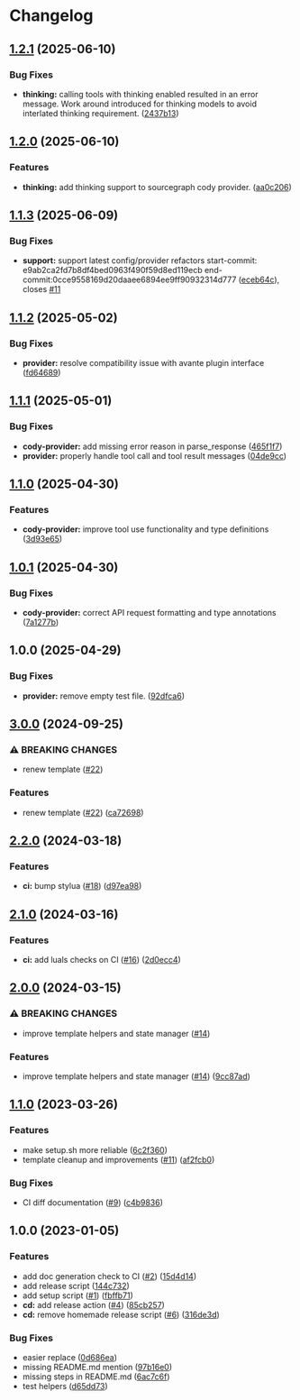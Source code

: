 # Changelog

## [1.2.1](https://github.com/brewinski/avante-cody.nvim/compare/v1.2.0...v1.2.1) (2025-06-10)


### Bug Fixes

* **thinking:** calling tools with thinking enabled resulted in an error message. Work around introduced for thinking models to avoid interlated thinking requirement. ([2437b13](https://github.com/brewinski/avante-cody.nvim/commit/2437b13baf0980a86b353d6d6abb6401818adaa2))

## [1.2.0](https://github.com/brewinski/avante-cody.nvim/compare/v1.1.3...v1.2.0) (2025-06-10)


### Features

* **thinking:** add thinking support to sourcegraph cody provider. ([aa0c206](https://github.com/brewinski/avante-cody.nvim/commit/aa0c20602e963c7a8db2a7420989a3083bd90f92))

## [1.1.3](https://github.com/brewinski/avante-cody.nvim/compare/v1.1.2...v1.1.3) (2025-06-09)


### Bug Fixes

* **support:** support latest config/provider refactors start-commit: e9ab2ca2fd7b8df4bed0963f490f59d8ed119ecb end-commit:0cce9558169d20daaee6894ee9ff90932314d777 ([eceb64c](https://github.com/brewinski/avante-cody.nvim/commit/eceb64cfd1e931a733728b61b6cb91b2c619810a)), closes [#11](https://github.com/brewinski/avante-cody.nvim/issues/11)

## [1.1.2](https://github.com/brewinski/avante-cody.nvim/compare/v1.1.1...v1.1.2) (2025-05-02)


### Bug Fixes

* **provider:** resolve compatibility issue with avante plugin interface ([fd64689](https://github.com/brewinski/avante-cody.nvim/commit/fd64689cde2c36f797bb47e40f312790b52f7d9d))

## [1.1.1](https://github.com/brewinski/avante-cody.nvim/compare/v1.1.0...v1.1.1) (2025-05-01)


### Bug Fixes

* **cody-provider:** add missing error reason in parse_response ([465f1f7](https://github.com/brewinski/avante-cody.nvim/commit/465f1f76b07858925e98782bb79204767b7967a7))
* **provider:** properly handle tool call and tool result messages ([04de9cc](https://github.com/brewinski/avante-cody.nvim/commit/04de9cc946a606f901dd856e81081bf7abf5ac2c))

## [1.1.0](https://github.com/brewinski/avante-cody.nvim/compare/v1.0.1...v1.1.0) (2025-04-30)


### Features

* **cody-provider:** improve tool use functionality and type definitions ([3d93e65](https://github.com/brewinski/avante-cody.nvim/commit/3d93e657259735823db7d2f7339a5e23b3227389))

## [1.0.1](https://github.com/brewinski/avante-cody.nvim/compare/v1.0.0...v1.0.1) (2025-04-30)


### Bug Fixes

* **cody-provider:** correct API request formatting and type annotations ([7a1277b](https://github.com/brewinski/avante-cody.nvim/commit/7a1277be018a09d944dcbd171f1653192e796a76))

## 1.0.0 (2025-04-29)


### Bug Fixes

* **provider:** remove empty test file. ([92dfca6](https://github.com/brewinski/avante-cody.nvim/commit/92dfca6666ac1712af1713f3df61e672e38ca6c3))

## [3.0.0](https://github.com/shortcuts/neovim-plugin-boilerplate/compare/v2.2.0...v3.0.0) (2024-09-25)


### ⚠ BREAKING CHANGES

* renew template ([#22](https://github.com/shortcuts/neovim-plugin-boilerplate/issues/22))

### Features

* renew template ([#22](https://github.com/shortcuts/neovim-plugin-boilerplate/issues/22)) ([ca72698](https://github.com/shortcuts/neovim-plugin-boilerplate/commit/ca726988e6711508ada1ee0e554824827d00e3be))

## [2.2.0](https://github.com/shortcuts/neovim-plugin-boilerplate/compare/v2.1.0...v2.2.0) (2024-03-18)


### Features

* **ci:** bump stylua ([#18](https://github.com/shortcuts/neovim-plugin-boilerplate/issues/18)) ([d97ea98](https://github.com/shortcuts/neovim-plugin-boilerplate/commit/d97ea98e85fb55a57e2ff9618982261e7d1a33d0))

## [2.1.0](https://github.com/shortcuts/neovim-plugin-boilerplate/compare/v2.0.0...v2.1.0) (2024-03-16)


### Features

* **ci:** add luals checks on CI ([#16](https://github.com/shortcuts/neovim-plugin-boilerplate/issues/16)) ([2d0ecc4](https://github.com/shortcuts/neovim-plugin-boilerplate/commit/2d0ecc406f7b8a2c4fab5a7ed83967f6a35cbd5d))

## [2.0.0](https://github.com/shortcuts/neovim-plugin-boilerplate/compare/v1.1.0...v2.0.0) (2024-03-15)


### ⚠ BREAKING CHANGES

* improve template helpers and state manager ([#14](https://github.com/shortcuts/neovim-plugin-boilerplate/issues/14))

### Features

* improve template helpers and state manager ([#14](https://github.com/shortcuts/neovim-plugin-boilerplate/issues/14)) ([9cc87ad](https://github.com/shortcuts/neovim-plugin-boilerplate/commit/9cc87add9fffd7e54b9f37573ed105f2234c7ccd))

## [1.1.0](https://github.com/shortcuts/neovim-plugin-boilerplate/compare/v1.0.0...v1.1.0) (2023-03-26)


### Features

* make setup.sh more reliable ([6c2f360](https://github.com/shortcuts/neovim-plugin-boilerplate/commit/6c2f360be9acd1c747f9cce112c6a0205e76532c))
* template cleanup and improvements ([#11](https://github.com/shortcuts/neovim-plugin-boilerplate/issues/11)) ([af2fcb0](https://github.com/shortcuts/neovim-plugin-boilerplate/commit/af2fcb0ffcac54eb9e4092bb860c22e29d2579dc))


### Bug Fixes

* CI diff documentation ([#9](https://github.com/shortcuts/neovim-plugin-boilerplate/issues/9)) ([c4b9836](https://github.com/shortcuts/neovim-plugin-boilerplate/commit/c4b98367f82a6fe47d7268ac7a3887643831eac8))

## 1.0.0 (2023-01-05)


### Features

* add doc generation check to CI ([#2](https://github.com/shortcuts/neovim-plugin-boilerplate/issues/2)) ([15d4d14](https://github.com/shortcuts/neovim-plugin-boilerplate/commit/15d4d1462f0bf99349ddd626d8f1a4b1b95f8a14))
* add release script ([144c732](https://github.com/shortcuts/neovim-plugin-boilerplate/commit/144c732b598c01c52f81d89f085ff5a5aefe1a1f))
* add setup script ([#1](https://github.com/shortcuts/neovim-plugin-boilerplate/issues/1)) ([fbffb71](https://github.com/shortcuts/neovim-plugin-boilerplate/commit/fbffb71deea4fafb4e76c5901fa263b155ab8e94))
* **cd:** add release action ([#4](https://github.com/shortcuts/neovim-plugin-boilerplate/issues/4)) ([85cb257](https://github.com/shortcuts/neovim-plugin-boilerplate/commit/85cb257bfe0c2770364541044cfc478cecf58a2a))
* **cd:** remove homemade release script ([#6](https://github.com/shortcuts/neovim-plugin-boilerplate/issues/6)) ([316de3d](https://github.com/shortcuts/neovim-plugin-boilerplate/commit/316de3d10be0f704bdfecde3d889efe9c2e57570))


### Bug Fixes

* easier replace ([0d686ea](https://github.com/shortcuts/neovim-plugin-boilerplate/commit/0d686eab4a45c4437bfaa3fdf8365de305587dff))
* missing README.md mention ([97b16e0](https://github.com/shortcuts/neovim-plugin-boilerplate/commit/97b16e028283cc7a47421da518cd51c3db206427))
* missing steps in README.md ([6ac7c6f](https://github.com/shortcuts/neovim-plugin-boilerplate/commit/6ac7c6fab61fd9af968ad476161b06406692ca87))
* test helpers ([d65dd73](https://github.com/shortcuts/neovim-plugin-boilerplate/commit/d65dd73119ec466bdd99d9833f27c4f6a936fe1e))

